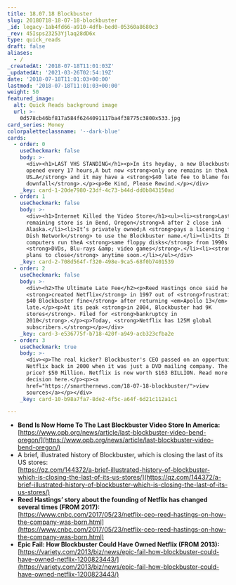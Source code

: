 ```yaml
---
title: 18.07.18 Blockbuster
slug: 20180718-18-07-18-blockbuster
_id: legacy-1ab4fd66-a910-4dfb-bed0-05360a8680c3
_rev: 45Isps23253Yjlaq28dD6x
type: quick_reads
draft: false
aliases:
  - /
_createdAt: '2018-07-18T11:01:03Z'
_updatedAt: '2021-03-26T02:54:19Z'
date: '2018-07-18T11:01:03+00:00'
lastmod: '2018-07-18T11:01:03+00:00'
weight: 50
featured_image:
  alt: Quick Reads background image
  url: >-
    0d578cb46bf817a584f6244091117ba4f38775c3800x533.jpg
card_series: Money
colorpaletteclassname: '--dark-blue'
cards:
  - order: 0
    useCheckmark: false
    body: >-
      <div><h1>LAST VHS STANDING</h1><p>In its heyday, a new Blockbuster store
      opened every 17 hours,A but now <strong>only one remains in theA
      US…A</strong> and it may have a <strong>$40 late fee to blame for its
      downfall</strong>.</p><p>Be Kind, Please Rewind.</p></div>
    _key: card-1-20de7980-23df-4c73-b44d-dd0b843150ad
  - order: 1
    useCheckmark: false
    body: >-
      <div><h1>Internet Killed the Video Store</h1><ul><li><strong>Last
      remaining store is in Bend, Oregon</strong>A after 2 close inA
      Alaska.</li><li>It’s privately owned;A <strong>pays a licensing fee to
      Dish Network</strong> to use the Blockbuster name.</li><li>Its IBM
      computers run theA <strong>same floppy disks</strong> from 1990s renting
      <strong>DVDs, Blu-rays &amp; video games</strong>.</li><li><strong>No
      plans to close</strong> anytime soon.</li></ul></div>
    _key: card-2-708d564f-f320-498e-9ca5-68f0b7401539
  - order: 2
    useCheckmark: false
    body: >-
      <div><h2>The Ultimate Late Fee</h2><p>Reed Hastings once said he
      <strong>created Netflix</strong> in 1997 out of <strong>frustration over a
      $40 Blockbuster fine</strong> after returning <em>Apollo 13</em>
      late.</p><p>At its peak <strong>in 2004, Blockbuster had 9K
      stores</strong>. Filed for <strong>bankruptcy in
      2010</strong>.</p><p>Today, <strong>Netflix has 125M global
      subscribers.</strong></p></div>
    _key: card-3-e536775f-b718-420f-a949-acb323cfba2e
  - order: 3
    useCheckmark: true
    body: >-
      <div><p>The real kicker? Blockbuster's CEO passed on an opportunity to buy
      Netflix back in 2000 when it was just a DVD mailing company. The asking
      price? $50 Million. Netflix is now worth $163 BILLION. Read more about the
      decision here.</p><p><a
      href="https://smarthernews.com/18-07-18-blockbuster/">view
      sources</a></p></div>
    _key: card-10-b98a7fa7-8de2-4f5c-a64f-6d21c112a1c1

---
```

* **Bend Is Now Home To The Last Blockbuster Video Store In America:**  
[https://www.opb.org/news/article/last-blockbuster-video-bend-oregon/](https://www.opb.org/news/article/last-blockbuster-video-bend-oregon/)
* A brief, illustrated history of Blockbuster, which is closing the last of its US stores:  
[https://qz.com/144372/a-brief-illustrated-history-of-blockbuster-which-is-closing-the-last-of-its-us-stores/](https://qz.com/144372/a-brief-illustrated-history-of-blockbuster-which-is-closing-the-last-of-its-us-stores/)
* **Reed Hastings’ story about the founding of Netflix has changed several times (FROM 2017):**  
[https://www.cnbc.com/2017/05/23/netflix-ceo-reed-hastings-on-how-the-company-was-born.html](https://www.cnbc.com/2017/05/23/netflix-ceo-reed-hastings-on-how-the-company-was-born.html)
* **Epic Fail: How Blockbuster Could Have Owned Netflix (FROM 2013):**  
[https://variety.com/2013/biz/news/epic-fail-how-blockbuster-could-have-owned-netflix-1200823443/](https://variety.com/2013/biz/news/epic-fail-how-blockbuster-could-have-owned-netflix-1200823443/)